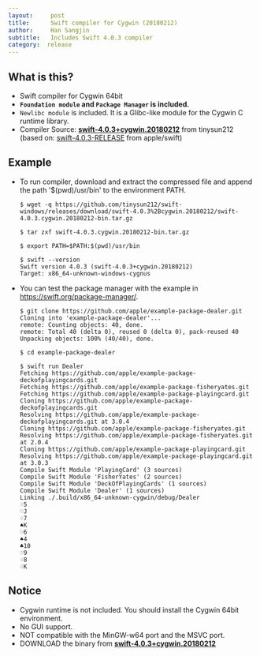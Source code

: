 ```yaml
---
layout:     post
title:      Swift compiler for Cygwin (20180212)
author:     Han Sangjin
subtitle:  	Includes Swift 4.0.3 compiler
category:  release
---
```

<!-- Start Writing Below in Markdown -->

What is this?
-------------
- Swift compiler for Cygwin 64bit
- **`Foundation module` and `Package Manager` is included.**
- `Newlibc module` is included. It is a Glibc-like module for the Cygwin C runtime library.
- Compiler Source: <b>[swift-4.0.3+cygwin.20180212](https://github.com/tinysun212/swift-windows/releases/tag/swift-4.0.3+cygwin.20180212)</b> from tinysun212
   (based on: [swift-4.0.3-RELEASE](https://github.com/apple/swift/releases/tag/swift-4.0.3-RELEASE) from apple/swift)

Example
-------
- To run compiler, download and extract the compressed file and append the path '$(pwd)/usr/bin' to the environment PATH.
  ```
  $ wget -q https://github.com/tinysun212/swift-windows/releases/download/swift-4.0.3%2Bcygwin.20180212/swift-4.0.3.cygwin.20180212-bin.tar.gz

  $ tar zxf swift-4.0.3.cygwin.20180212-bin.tar.gz

  $ export PATH=$PATH:$(pwd)/usr/bin

  $ swift --version
  Swift version 4.0.3 (swift-4.0.3+cygwin.20180212)
  Target: x86_64-unknown-windows-cygnus
  ```
- You can test the package manager with the example in https://swift.org/package-manager/.
  ```  
  $ git clone https://github.com/apple/example-package-dealer.git
  Cloning into 'example-package-dealer'...
  remote: Counting objects: 40, done.
  remote: Total 40 (delta 0), reused 0 (delta 0), pack-reused 40
  Unpacking objects: 100% (40/40), done.

  $ cd example-package-dealer

  $ swift run Dealer
  Fetching https://github.com/apple/example-package-deckofplayingcards.git
  Fetching https://github.com/apple/example-package-fisheryates.git
  Fetching https://github.com/apple/example-package-playingcard.git
  Cloning https://github.com/apple/example-package-deckofplayingcards.git
  Resolving https://github.com/apple/example-package-deckofplayingcards.git at 3.0.4
  Cloning https://github.com/apple/example-package-fisheryates.git
  Resolving https://github.com/apple/example-package-fisheryates.git at 2.0.4
  Cloning https://github.com/apple/example-package-playingcard.git
  Resolving https://github.com/apple/example-package-playingcard.git at 3.0.3
  Compile Swift Module 'PlayingCard' (3 sources)
  Compile Swift Module 'FisherYates' (2 sources)
  Compile Swift Module 'DeckOfPlayingCards' (1 sources)
  Compile Swift Module 'Dealer' (1 sources)
  Linking ./.build/x86_64-unknown-cygwin/debug/Dealer
  ♢5
  ♡J
  ♢7
  ♠︎K
  ♡6
  ♠︎4
  ♣︎10
  ♡9
  ♢8
  ♢K
  ```

Notice
-------
- Cygwin runtime is not included. You should install the Cygwin 64bit environment.
- No GUI support.
- NOT compatible with the MinGW-w64 port and the MSVC port.
- DOWNLOAD the binary from <b>[swift-4.0.3+cygwin.20180212](https://github.com/tinysun212/swift-windows/releases/tag/swift-4.0.3+cygwin.20180212)</b>
